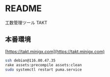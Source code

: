 # README
工数管理ツール TAKT

## 本番環境
[https://takt.minigx.com](https://takt.minigx.com)

```bash
ssh debian@116.80.47.35
rake assets:precompile assets:clean
sudo systemctl restart puma.service
```